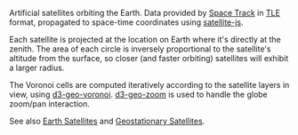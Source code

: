 Artificial satellites orbiting the Earth. Data provided by [Space Track](https://www.space-track.org/) in [TLE](https://en.wikipedia.org/wiki/Two-line_element_set) format, propagated to space-time coordinates using [satellite-js](https://github.com/shashwatak/satellite-js).

Each satellite is projected at the location on Earth where it's directly at the zenith. The area of each circle is inversely proportional to the satellite's altitude from the surface, so closer (and faster orbiting) satellites will exhibit a larger radius.

The Voronoi cells are computed iteratively according to the satellite layers in view, using [d3-geo-voronoi](https://github.com/Fil/d3-geo-voronoi).
[d3-geo-zoom](https://github.com/vasturiano/d3-geo-zoom) is used to handle the globe zoom/pan interaction.

See also [Earth Satellites](https://bl.ocks.org/vasturiano/818f5fa0f91f9f3d8a29efe9bf66f8b3) and [Geostationary Satellites](https://bl.ocks.org/vasturiano/9bdeddb97d5c71f425743442761d5384).

